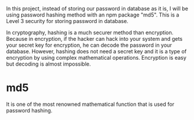 In this project, instead of storing our password in database as it is, I will be using password hashing method
with an npm package "md5". This is a Level 3 security for storing password in database.

In cryptography, hashing is a much securer method than encryption. Because in encryption, if the hacker can hack into your system and gets your secret key for encryption, he can decode the password in your database. However, hashing does not need a secret key and it is a type of encryption by using complex mathematical operations. Encryption is easy but decoding is almost impossible.

md5
===

It is one of the most renowned mathematical function that is used for password hashing.